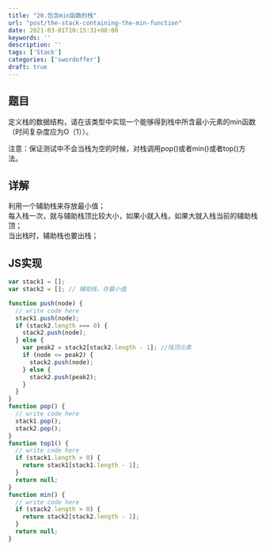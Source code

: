 ```yaml
---
title: "20.包含min函数的栈"
url: "post/the-stack-containing-the-min-function"
date: 2021-03-01T10:15:31+08:00
keywords: ''
description: ''
tags: ['Stack']
categories: ['swordoffer']
draft: true
---
```



## 题目

定义栈的数据结构，请在该类型中实现一个能够得到栈中所含最小元素的min函数（时间复杂度应为O（1））。  

注意：保证测试中不会当栈为空的时候，对栈调用pop()或者min()或者top()方法。

## 详解

利用一个辅助栈来存放最小值；  
每入栈一次，就与辅助栈顶比较大小，如果小就入栈，如果大就入栈当前的辅助栈顶；  
当出栈时，辅助栈也要出栈；  

## JS实现

```javascript
var stack1 = [];
var stack2 = []; // 辅助栈，存最小值

function push(node) {
  // write code here
  stack1.push(node);
  if (stack2.length === 0) {
    stack2.push(node);
  } else {
    var peak2 = stack2[stack2.length - 1]; //栈顶元素
    if (node <= peak2) {
      stack2.push(node);
    } else {
      stack2.push(peak2);
    }
  }
}
function pop() {
  // write code here
  stack1.pop();
  stack2.pop();
}
function top1() {
  // write code here
  if (stack1.length > 0) {
    return stack1[stack1.length - 1];
  }
  return null;
}
function min() {
  // write code here
  if (stack2.length > 0) {
    return stack2[stack2.length - 1];
  }
  return null;
}
```
